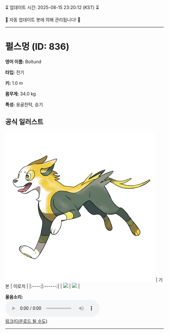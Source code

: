 
⏳ 업데이트 시간: 2025-08-15 23:20:12 (KST) ⏳

🤖 자동 업데이트 봇에 의해 관리됩니다! 🤖

---

# 펄스멍 (ID: 836)
**영어 이름:** Boltund

**타입:** 전기

**키:** 1.0 m

**몸무게:** 34.0 kg

**특성:** 옹골찬턱, 승기

## 공식 일러스트
![](https://raw.githubusercontent.com/PokeAPI/sprites/master/sprites/pokemon/other/official-artwork/836.png)
| 기본 | 이로치 |
|:----:|:------:|
| <img src="http://play.pokemonshowdown.com/sprites/ani/boltund.gif" width="200"> | <img src="http://play.pokemonshowdown.com/sprites/ani-shiny/boltund.gif" width="200"> |

**울음소리:**<br><audio controls src="https://raw.githubusercontent.com/PokeAPI/cries/main/cries/pokemon/latest/836.ogg"></audio><br> [링크(다운로드 될 수도)](https://raw.githubusercontent.com/PokeAPI/cries/main/cries/pokemon/latest/836.ogg)


---
